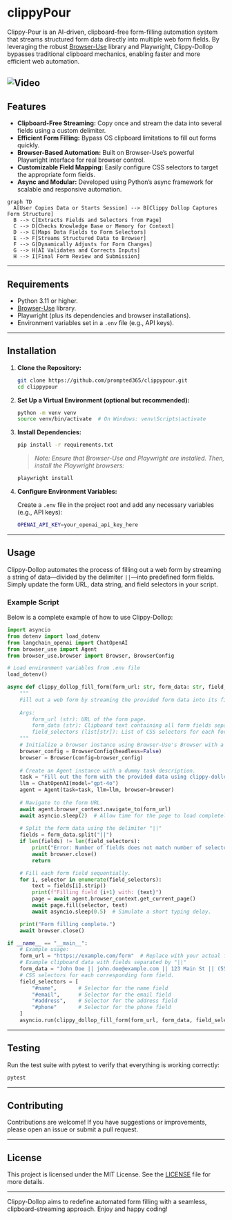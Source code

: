 # clippyPour

Clippy-Pour is an AI-driven, clipboard-free form-filling automation system that streams structured form data directly into multiple web form fields. By leveraging the robust [Browser-Use](https://github.com/browser-use/browser-use) library and Playwright, Clippy-Dollop bypasses traditional clipboard mechanics, enabling faster and more efficient web automation.

![Video]('video.mp4')
---

## Features

- **Clipboard-Free Streaming:** Copy once and stream the data into several fields using a custom delimiter.
- **Efficient Form Filling:** Bypass OS clipboard limitations to fill out forms quickly.
- **Browser-Based Automation:** Built on Browser-Use’s powerful Playwright interface for real browser control.
- **Customizable Field Mapping:** Easily configure CSS selectors to target the appropriate form fields.
- **Async and Modular:** Developed using Python’s async framework for scalable and responsive automation.

```mermaid
graph TD
  A[User Copies Data or Starts Session] --> B[Clippy Dollop Captures Form Structure]
  B --> C[Extracts Fields and Selectors from Page]
  C --> D[Checks Knowledge Base or Memory for Context]
  D --> E[Maps Data Fields to Form Selectors]
  E --> F[Streams Structured Data to Browser]
  F --> G[Dynamically Adjusts for Form Changes]
  G --> H[AI Validates and Corrects Inputs]
  H --> I[Final Form Review and Submission]
```

---

## Requirements

- Python 3.11 or higher.
- [Browser-Use](https://github.com/browser-use/browser-use) library.
- Playwright (plus its dependencies and browser installations).
- Environment variables set in a `.env` file (e.g., API keys).

---

## Installation

1. **Clone the Repository:**

   ```bash
   git clone https://github.com/prompted365/clippypour.git
   cd clippypour
   ```

2. **Set Up a Virtual Environment (optional but recommended):**

   ```bash
   python -m venv venv
   source venv/bin/activate  # On Windows: venv\Scripts\activate
   ```

3. **Install Dependencies:**

   ```bash
   pip install -r requirements.txt
   ```

   > *Note: Ensure that Browser-Use and Playwright are installed. Then, install the Playwright browsers:*
   >
   ```bash
   playwright install
   ```

4. **Configure Environment Variables:**

   Create a `.env` file in the project root and add any necessary variables (e.g., API keys):

   ```bash
   OPENAI_API_KEY=your_openai_api_key_here
   ```

---

## Usage

Clippy-Dollop automates the process of filling out a web form by streaming a string of data—divided by the delimiter `||`—into predefined form fields. Simply update the form URL, data string, and field selectors in your script.

### Example Script

Below is a complete example of how to use Clippy-Dollop:

```python
import asyncio
from dotenv import load_dotenv
from langchain_openai import ChatOpenAI
from browser_use import Agent
from browser_use.browser import Browser, BrowserConfig

# Load environment variables from .env file
load_dotenv()

async def clippy_dollop_fill_form(form_url: str, form_data: str, field_selectors: list[str]) -> None:
    """
    Fill out a web form by streaming the provided form data into its fields.
    
    Args:
        form_url (str): URL of the form page.
        form_data (str): Clipboard text containing all form fields separated by the delimiter "||".
        field_selectors (list[str]): List of CSS selectors for each form field (in order).
    """
    # Initialize a browser instance using Browser-Use's Browser with a custom configuration.
    browser_config = BrowserConfig(headless=False)
    browser = Browser(config=browser_config)
    
    # Create an Agent instance with a dummy task description.
    task = "Fill out the form with the provided data using clippy-dollop method."
    llm = ChatOpenAI(model="gpt-4o")
    agent = Agent(task=task, llm=llm, browser=browser)
    
    # Navigate to the form URL.
    await agent.browser_context.navigate_to(form_url)
    await asyncio.sleep(2)  # Allow time for the page to load completely.
    
    # Split the form data using the delimiter "||"
    fields = form_data.split("||")
    if len(fields) != len(field_selectors):
        print("Error: Number of fields does not match number of selectors.")
        await browser.close()
        return

    # Fill each form field sequentially.
    for i, selector in enumerate(field_selectors):
        text = fields[i].strip()
        print(f"Filling field {i+1} with: {text}")
        page = await agent.browser_context.get_current_page()
        await page.fill(selector, text)
        await asyncio.sleep(0.5)  # Simulate a short typing delay.

    print("Form filling complete.")
    await browser.close()

if __name__ == "__main__":
    # Example usage:
    form_url = "https://example.com/form"  # Replace with your actual form URL
    # Example clipboard data with fields separated by "||"
    form_data = "John Doe || john.doe@example.com || 123 Main St || (555) 123-4567"
    # CSS selectors for each corresponding form field.
    field_selectors = [
        "#name",       # Selector for the name field
        "#email",      # Selector for the email field
        "#address",    # Selector for the address field
        "#phone"       # Selector for the phone field
    ]
    asyncio.run(clippy_dollop_fill_form(form_url, form_data, field_selectors))
```

---

## Testing

Run the test suite with pytest to verify that everything is working correctly:

```bash
pytest
```

---

## Contributing

Contributions are welcome! If you have suggestions or improvements, please open an issue or submit a pull request.

---

## License

This project is licensed under the MIT License. See the [LICENSE](LICENSE) file for more details.

---

Clippy-Dollop aims to redefine automated form filling with a seamless, clipboard-streaming approach. Enjoy and happy coding!
